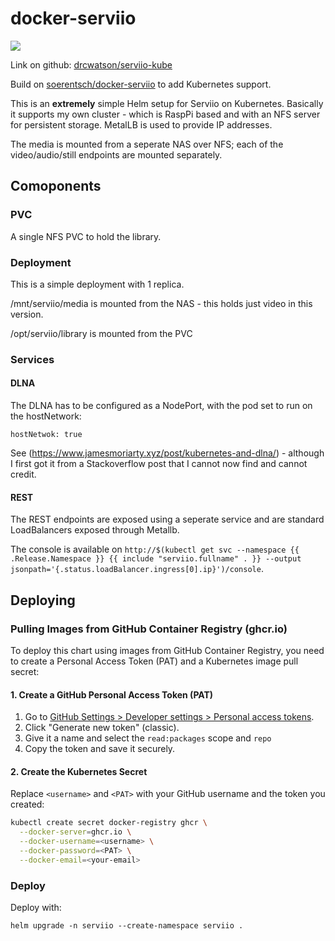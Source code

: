# docker-serviio

[![](http://serviio.org/images/serviio.png)](http://serviio.org/) 

Link on github: [drcwatson/serviio-kube](https://github.com/drcwatson/serviio-kube)

Build on [soerentsch/docker-serviio](https://github.com/soerentsch/docker-serviio) to add Kubernetes support.

This is an **extremely** simple Helm setup for Serviio on Kubernetes.
Basically it supports my own cluster - which is RaspPi based and with an NFS server for persistent storage.  MetalLB is used to provide IP addresses.

The media is mounted from a seperate NAS over NFS; each of the video/audio/still endpoints are mounted separately.

## Comoponents

### PVC

A single NFS PVC to hold the library.

### Deployment

This is a simple deployment with 1 replica.

/mnt/serviio/media is mounted from the NAS - this holds just video in this version.

/opt/serviio/library is mounted from the PVC

### Services

#### DLNA

The DLNA has to be configured as a NodePort, with the pod set to run on the hostNetwork:

```
hostNetwok: true
```

See (https://www.jamesmoriarty.xyz/post/kubernetes-and-dlna/) - although I first got it from a Stackoverflow post that I cannot now find and cannot credit.

#### REST

The REST endpoints are exposed using a seperate service and are standard LoadBalancers exposed through Metallb.

The console is available on `http://$(kubectl get svc --namespace {{ .Release.Namespace }} {{ include "serviio.fullname" . }} --output jsonpath='{.status.loadBalancer.ingress[0].ip}')/console`.

## Deploying

### Pulling Images from GitHub Container Registry (ghcr.io)

To deploy this chart using images from GitHub Container Registry, you need to create a Personal Access Token (PAT) and a Kubernetes image pull secret:

#### 1. Create a GitHub Personal Access Token (PAT)

1. Go to [GitHub Settings > Developer settings > Personal access tokens](https://github.com/settings/tokens).
2. Click "Generate new token" (classic).
3. Give it a name and select the `read:packages` scope and `repo`
4. Copy the token and save it securely.

#### 2. Create the Kubernetes Secret

Replace `<username>` and `<PAT>` with your GitHub username and the token you created:

```sh
kubectl create secret docker-registry ghcr \
  --docker-server=ghcr.io \
  --docker-username=<username> \
  --docker-password=<PAT> \
  --docker-email=<your-email>
```
### Deploy

Deploy with:

```
helm upgrade -n serviio --create-namespace serviio .
```